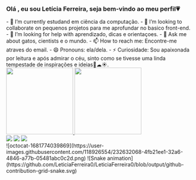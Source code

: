 ### Olá , eu sou Letícia Ferreira, seja bem-vindo ao meu perfil💗

<!--
**LeticiaFerreira0/LeticiaFerreira0** is a ✨ _special_ ✨ repository because its `README.md` (this file) appears on your GitHub profile--!>

- 🌱 I’m currently estudand em ciência da computação.
- 👯 I’m looking to collaborate on pequenos projetos para me aprofundar no basico front-end.
- 🤔 I’m looking for help with  aprendizado, dicas e orientaçoes.
- 💬 Ask me about gatos, cientists e o mundo.
- 📫 How to reach me: Encontre-me atraves do email.
- 😄 Pronouns: ela/dela.
- ⚡ Curiosidade: Sou apaixonada por leitura e após admirar o céu, sinto como se tivesse uma linda tempestade de inspirações e ideias🌼☁☀.

<div>
<a href="https://github.com/LeticiaFerreira0">
<img height="180em" src="https://github-readme-stats.vercel.app/api/top-langs/?username=LeticiaFerreira0&layout=compact&langs_count=7&theme=dracula"/>
<img height="180em" src="https://github-readme-stats.vercel.app/api?username=LeticiaFerreira0&show_icons=true&theme=dracula&include_all_commits=true&count_private=true"/>
</div>

<div>
<a href="https://instagram.com/leticia_ffp" target="_blank"><img src="https://img.shields.io/badge/-Instagram-%23E4405F?style=for-the-badge&logo=instagram&logoColor=white" target="_blank"></a>
<a href = "mailto:contato@leticiaffernandes64/2gmail.com"><img src="https://img.shields.io/badge/Gmail-D14836?style=for-the-badge&logo=gmail&logoColor=white" target="_blank"></a>
<a href="https://www.linkedin.com/in/leticia-pereira" target="_blank"><img src="https://img.shields.io/badge/-LinkedIn-%230077B5?style=for-the-badge&logo=linkedin&logoColor=white" target="_blank"></a>   
</div>

![octocat-1681774039869](https://user-images.githubusercontent.com/118926554/232632068-4fb21ee1-32a6-4846-a77b-05481abc0c2d.png)

![Snake animation](https://github.com/LeticiaFerreira0/LeticiaFerreira0/blob/output/github-contribution-grid-snake.svg)
